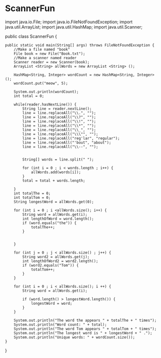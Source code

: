ScannerFun
==========
import java.io.File;
import java.io.FileNotFoundException;
import java.util.ArrayList;
import java.util.HashMap;
import java.util.Scanner;


public class ScannerFun {

	public static void main(String[] args) throws FileNotFoundException {
		//Make a file named "book"
		File book = new File("Book.txt");
		//Make a scanner named reader
		Scanner reader = new Scanner(book);
		ArrayList <String> allWords = new ArrayList <String> ();

		HashMap<String, Integer> wordCount = new HashMap<String, Integer>();
		wordCount.put("meow", 5);

		System.out.println(wordCount);
		int total = 0;

		while(reader.hasNextLine()) {
			String line = reader.nextLine();
			line = line.replaceAll("\\.", "");
			line = line.replaceAll("\\?", "");
			line = line.replaceAll("\\!", "");
			line = line.replaceAll("\\*", "");
			line = line.replaceAll("\\_", "");
			line = line.replaceAll("\\\"", "");
			line = line.replaceAll("reg'lar", "regular");
			line = line.replaceAll("'bout", "about");
			line = line.replaceAll("\\--", "");


			String[] words = line.split(" ");

			for (int i = 0 ; i < words.length ; i++) {
				allWords.add(words[i]);
			}
			total = total + words.length;

		}
		int totalThe = 0;
		int totalTom = 0;
		String longestWord = allWords.get(0);

		for (int i = 0 ; i <allWords.size(); i++) {
			String word = allWords.get(i);
			int lengthOfWord = word.length();
			if (word.equals("the")) {
				totalThe++;
			}


		}

		for (int j = 0 ; j < allWords.size() ; j++) {
			String word2 = allWords.get(j);
			int lengthOfWord2 = word2.length();
			if (word2.equals("Tom")) {
				totalTom++;
			}
		}

		for (int i = 0 ; i < allWords.size(); i ++) {
			String word = allWords.get(i);

			if (word.length() > longestWord.length()) {
				longestWord = word;
			}
		}

		System.out.println("The word the appears " + totalThe + " times");
		System.out.println("Word count: " + total);
		System.out.println("The word Tom appears " + totalTom + " times");
		System.out.println("The longest word is " + longestWord + " .");
		System.out.println("Unique words: " + wordCount.size());
	}

}
